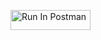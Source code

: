 [<img src="https://run.pstmn.io/button.svg" alt="Run In Postman" style="width: 128px; height: 32px;">](https://app.getpostman.com/run-collection/31258961-8a711abc-0bd3-4d1d-be0a-588681a100fd?action=collection%2Ffork&source=rip_markdown&collection-url=entityId%3D31258961-8a711abc-0bd3-4d1d-be0a-588681a100fd%26entityType%3Dcollection%26workspaceId%3D1c6e6c8e-cac5-4a4a-b794-73322602f680)
